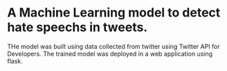 # A Machine Learning model to detect hate speechs in tweets.

THe model was built using data collected from twitter using Twitter API for Developers.
The trained model was deployed in a web application using flask.
